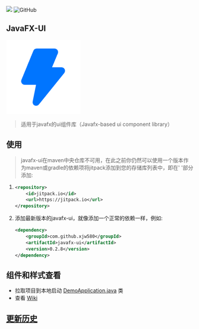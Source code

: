 [![](https://jitpack.io/v/xjw580/javafx-ui.svg)](https://jitpack.io/#xjw580/javafx-ui) ![GitHub](https://img.shields.io/github/license/xjw580/javafx-ui?style=flat-square)

## JavaFX-UI



![favicon.ico](src/main/resources/club/xiaojiawei/demo/demo.png)

> 适用于javafx的ui组件库（Javafx-based ui component library）



## 使用

> javafx-ui在maven中央仓库不可用，在此之前你仍然可以使用一个版本作为maven或gradle的依赖项将jitpack添加到您的存储库列表中，即在' <repositories> '部分添加:

1. ```xml
   <repository>
       <id>jitpack.io</id>
       <url>https://jitpack.io</url>
   </repository>
   ```
   
2. 添加最新版本的javafx-ui，就像添加一个正常的依赖一样，例如:

   ```xml
   <dependency>
       <groupId>com.github.xjw580</groupId>
       <artifactId>javafx-ui</artifactId>
       <version>0.2.8</version>
   </dependency>
   ```

   



## 组件和样式查看

- 拉取项目到本地启动 [DemoApplication.java](src\main\java\club\xiaojiawei\demo\DemoApplication.java) 类
-  查看 [Wiki](https://github.com/xjw580/javafx-ui/wiki)



## [更新历史](HISTORY.md)